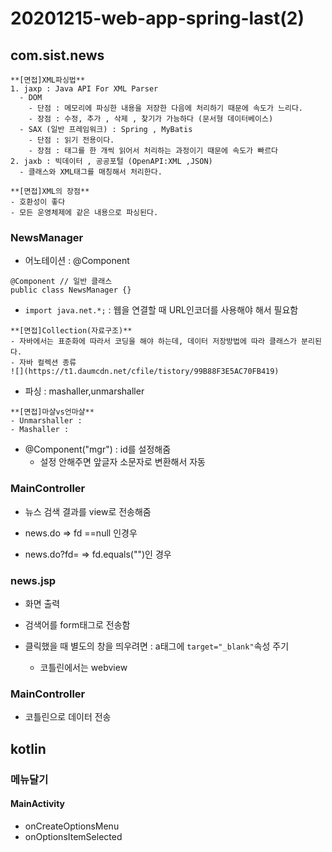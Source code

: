 # 20201215-web-app-spring-last(2)

## com.sist.news

```note
**[면접]XML파싱법**
1. jaxp : Java API For XML Parser
  - DOM 
    - 단점 : 메모리에 파싱한 내용을 저장한 다음에 처리하기 때문에 속도가 느리다. 
    - 장점 : 수정, 추가 , 삭제 , 찾기가 가능하다 (문서형 데이터베이스)
  - SAX (일반 프레임워크) : Spring , MyBatis
    - 단점 : 읽기 전용이다.
    - 장점 : 태그를 한 개씩 읽어서 처리하는 과정이기 때문에 속도가 빠르다
2. jaxb : 빅데이터 , 공공포털 (OpenAPI:XML ,JSON)
  - 클래스와 XML태그를 매칭해서 처리한다.
```

```tip
**[면접]XML의 장점**
- 호환성이 좋다
- 모든 운영체제에 같은 내용으로 파싱된다.
```

### NewsManager
- 어노테이션 : @Component

```
@Component // 일반 클래스
public class NewsManager {}
```

- `import java.net.*;` : 웹을 연결할 때 URL인코더를 사용해야 해서 필요함



```note
**[면접]Collection(자료구조)**
- 자바에서는 표준화에 따라서 코딩을 해야 하는데, 데이터 저장방법에 따라 클래스가 분리된다.
- 자바 컬렉션 종류
![](https://t1.daumcdn.net/cfile/tistory/99B88F3E5AC70FB419)

```

- 파싱 : mashaller,unmarshaller

```tip
**[면접]마샬vs언마샬**
- Unmarshaller : 
- Mashaller : 
```


- @Component("mgr") : id를 설정해줌
  - 설정 안해주면 앞글자 소문자로 변환해서 자동 
  
  
### MainController
- 뉴스 검색 결과를 view로 전송해줌

- news.do => fd ==null 인경우
- news.do?fd= => fd.equals("")인 경우


### news.jsp
- 화면 출력
- 검색어를 form태그로 전송함

- 클릭했을 때 별도의 창을 띄우려면 : a태그에 `target="_blank"`속성 주기
  - 코틀린에서는 webview
  
  
### MainController
- 코틀린으로 데이터 전송

## kotlin

### 메뉴달기

#### MainActivity
- onCreateOptionsMenu
- onOptionsItemSelected
  

